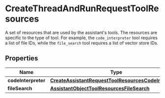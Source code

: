 

# CreateThreadAndRunRequestToolResources

A set of resources that are used by the assistant's tools. The resources are specific to the type of tool. For example, the `code_interpreter` tool requires a list of file IDs, while the `file_search` tool requires a list of vector store IDs. 

## Properties

| Name | Type | Description | Notes |
|------------ | ------------- | ------------- | -------------|
|**codeInterpreter** | [**CreateAssistantRequestToolResourcesCodeInterpreter**](CreateAssistantRequestToolResourcesCodeInterpreter.md) |  |  [optional] |
|**fileSearch** | [**AssistantObjectToolResourcesFileSearch**](AssistantObjectToolResourcesFileSearch.md) |  |  [optional] |



